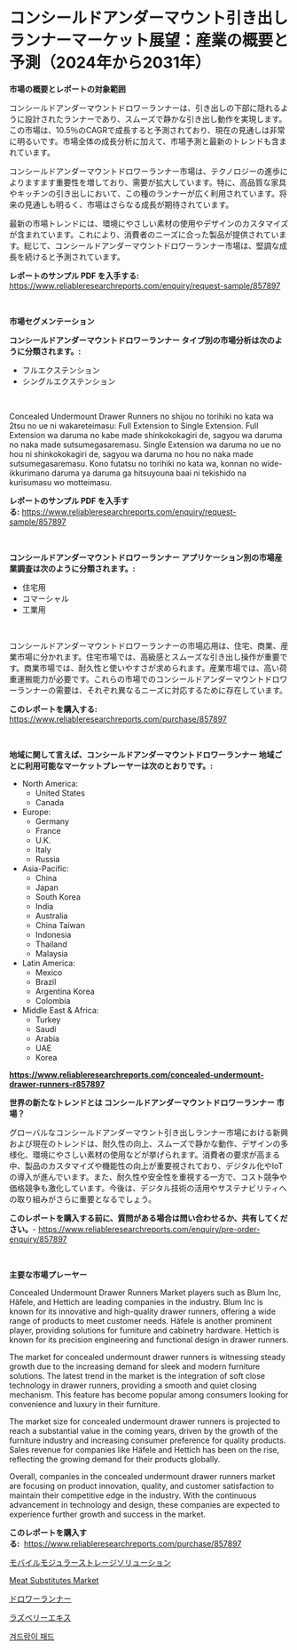 <p><h1>コンシールドアンダーマウント引き出しランナーマーケット展望：産業の概要と予測（2024年から2031年）</h1></p><p><strong>市場の概要とレポートの対象範囲</strong></p>
<p><p>コンシールドアンダーマウントドロワーランナーは、引き出しの下部に隠れるように設計されたランナーであり、スムーズで静かな引き出し動作を実現します。この市場は、10.5％のCAGRで成長すると予測されており、現在の見通しは非常に明るいです。市場全体の成長分析に加えて、市場予測と最新のトレンドも含まれています。</p><p>コンシールドアンダーマウントドロワーランナー市場は、テクノロジーの進歩によりますます重要性を増しており、需要が拡大しています。特に、高品質な家具やキッチンの引き出しにおいて、この種のランナーが広く利用されています。将来の見通しも明るく、市場はさらなる成長が期待されています。</p><p>最新の市場トレンドには、環境にやさしい素材の使用やデザインのカスタマイズが含まれています。これにより、消費者のニーズに合った製品が提供されています。総じて、コンシールドアンダーマウントドロワーランナー市場は、堅調な成長を続けると予測されています。</p></p>
<p><strong>レポートのサンプル PDF を入手する:</strong> <a href="https://www.reliableresearchreports.com/enquiry/request-sample/857897">https://www.reliableresearchreports.com/enquiry/request-sample/857897</a></p>
<p>&nbsp;</p>
<p><strong>市場セグメンテーション</strong></p>
<p><strong>コンシールドアンダーマウントドロワーランナー タイプ別の市場分析は次のように分類されます。:</strong></p>
<p><ul><li>フルエクステンション</li><li>シングルエクステンション</li></ul></p>
<p>&nbsp;</p>
<p><p>Concealed Undermount Drawer Runners no shijou no torihiki no kata wa 2tsu no ue ni wakareteimasu: Full Extension to Single Extension. Full Extension wa daruma no kabe made shinkokokagiri de, sagyou wa daruma no naka made sutsumegasaremasu. Single Extension wa daruma no ue no hou ni shinkokokagiri de, sagyou wa daruma no hou no naka made sutsumegasaremasu. Kono futatsu no torihiki no kata wa, konnan no wide-ikkurimano daruma ya daruma ga hitsuyouna baai ni tekishido na kurisumasu wo motteimasu.</p></p>
<p><strong>レポートのサンプル PDF を入手する:</strong>&nbsp;<a href="https://www.reliableresearchreports.com/enquiry/request-sample/857897">https://www.reliableresearchreports.com/enquiry/request-sample/857897</a></p>
<p>&nbsp;</p>
<p><strong> コンシールドアンダーマウントドロワーランナー アプリケーション別の市場産業調査は次のように分類されます。:</strong></p>
<p><ul><li>住宅用</li><li>コマーシャル</li><li>工業用</li></ul></p>
<p>&nbsp;</p>
<p><p>コンシールドアンダーマウントドロワーランナーの市場応用は、住宅、商業、産業市場に分かれます。住宅市場では、高級感とスムーズな引き出し操作が重要です。商業市場では、耐久性と使いやすさが求められます。産業市場では、高い荷重運搬能力が必要です。これらの市場でのコンシールドアンダーマウントドロワーランナーの需要は、それぞれ異なるニーズに対応するために存在しています。</p></p>
<p><strong>このレポートを購入する:</strong>&nbsp; <a href="https://www.reliableresearchreports.com/purchase/857897">https://www.reliableresearchreports.com/purchase/857897</a></p>
<p>&nbsp;</p>
<p><strong>地域に関して言えば、コンシールドアンダーマウントドロワーランナー 地域ごとに利用可能なマーケットプレーヤーは次のとおりです。:</strong></p>
<p><ul>
    <li>
        North America:
        <ul>
            <li>United States</li>
            <li>Canada</li>
        </ul>
    </li>
    <li>
        Europe:
        <ul>
            <li>Germany</li>
            <li>France</li>
            <li>U.K.</li>
            <li>Italy</li>
            <li>Russia</li>
        </ul>
    </li>
    <li>
        Asia-Pacific:
        <ul>
            <li>China</li>
            <li>Japan</li>
            <li>South Korea</li>
            <li>India</li>
            <li>Australia</li>
            <li>China Taiwan</li>
            <li>Indonesia</li>
            <li>Thailand</li>
            <li>Malaysia</li>
        </ul>
    </li>
    <li>
        Latin America:
        <ul>
            <li>Mexico</li>
            <li>Brazil</li>
            <li>Argentina Korea</li>
            <li>Colombia</li>
        </ul>
    </li>
    <li>
        Middle East & Africa:
        <ul>
            <li>Turkey</li>
            <li>Saudi</li>
            <li>Arabia</li>
            <li>UAE</li>
            <li>Korea</li>
        </ul>
    </li>
    </ul></p>
<p><strong><a href="https://www.reliableresearchreports.com/concealed-undermount-drawer-runners-r857897">https://www.reliableresearchreports.com/concealed-undermount-drawer-runners-r857897</a></strong>&nbsp;</p>
<p><strong>世界の新たなトレンドとは コンシールドアンダーマウントドロワーランナー 市場？</strong></p>
<p><p>グローバルなコンシールドアンダーマウント引き出しランナー市場における新興および現在のトレンドは、耐久性の向上、スムーズで静かな動作、デザインの多様化、環境にやさしい素材の使用などが挙げられます。消費者の要求が高まる中、製品のカスタマイズや機能性の向上が重要視されており、デジタル化やIoTの導入が進んでいます。また、耐久性や安全性を重視する一方で、コスト競争や価格競争も激化しています。今後は、デジタル技術の活用やサステナビリティへの取り組みがさらに重要となるでしょう。</p></p>
<p><strong>このレポートを購入する前に、質問がある場合は問い合わせるか、共有してください。</strong>- <a href="https://www.reliableresearchreports.com/enquiry/pre-order-enquiry/857897">https://www.reliableresearchreports.com/enquiry/pre-order-enquiry/857897</a></p>
<p>&nbsp;</p>
<p><strong>主要な市場プレーヤー</strong></p>
<p><p>Concealed Undermount Drawer Runners Market players such as Blum Inc, Häfele, and Hettich are leading companies in the industry. Blum Inc is known for its innovative and high-quality drawer runners, offering a wide range of products to meet customer needs. Häfele is another prominent player, providing solutions for furniture and cabinetry hardware. Hettich is known for its precision engineering and functional design in drawer runners.</p><p>The market for concealed undermount drawer runners is witnessing steady growth due to the increasing demand for sleek and modern furniture solutions. The latest trend in the market is the integration of soft close technology in drawer runners, providing a smooth and quiet closing mechanism. This feature has become popular among consumers looking for convenience and luxury in their furniture.</p><p>The market size for concealed undermount drawer runners is projected to reach a substantial value in the coming years, driven by the growth of the furniture industry and increasing consumer preference for quality products. Sales revenue for companies like Häfele and Hettich has been on the rise, reflecting the growing demand for their products globally.</p><p>Overall, companies in the concealed undermount drawer runners market are focusing on product innovation, quality, and customer satisfaction to maintain their competitive edge in the industry. With the continuous advancement in technology and design, these companies are expected to experience further growth and success in the market.</p></p>
<p><strong>このレポートを購入する:</strong>&nbsp;&nbsp;<a href="https://www.reliableresearchreports.com/purchase/857897">https://www.reliableresearchreports.com/purchase/857897</a></p>
<p><p><a href="https://medium.com/@kaitlensen45645/%E3%83%A2%E3%83%90%E3%82%A4%E3%83%AB%E3%83%A2%E3%82%B8%E3%83%A5%E3%83%A9%E3%83%BC%E3%82%B9%E3%83%88%E3%83%AC%E3%83%BC%E3%82%B8%E3%82%BD%E3%83%AA%E3%83%A5%E3%83%BC%E3%82%B7%E3%83%A7%E3%83%B3%E5%B8%82%E5%A0%B4%E3%81%AE%E3%83%A1%E3%83%88%E3%83%AA%E3%82%AF%E3%82%B9%E3%82%92%E8%A7%A3%E8%AA%AD%E3%81%99%E3%82%8B-%E5%B8%82%E5%A0%B4%E3%82%B7%E3%82%A7%E3%82%A2-%E3%83%88%E3%83%AC%E3%83%B3%E3%83%89-%E6%88%90%E9%95%B7%E3%83%91%E3%82%BF%E3%83%BC%E3%83%B3-50543015f9aa">モバイルモジュラーストレージソリューション</a></p><p><a href="https://github.com/ruddyyedelwadw/Market-Research-Report-List-1/blob/main/meat-substitutes-market.md">Meat Substitutes Market</a></p><p><a href="https://github.com/SantosDicki04/Market-Research-Report-List-1/blob/main/530577519375.md">ドロワーランナー</a></p><p><a href="https://medium.com/@rocklobster885/%E3%83%A9%E3%82%BA%E3%83%99%E3%83%AA%E3%83%BC%E3%82%A8%E3%82%AD%E3%82%B9%E5%B8%82%E5%A0%B4-%E5%B8%82%E5%A0%B4%E3%82%B7%E3%82%A7%E3%82%A2-%E5%B8%82%E5%A0%B4%E5%8B%95%E5%90%91-%E5%B0%86%E6%9D%A5%E3%81%AE%E6%88%90%E9%95%B7%E3%82%92%E6%8E%A2%E3%82%8B-f63fe8440d48">ラズベリーエキス</a></p><p><a href="https://medium.com/@achimcoteanu1/%EA%B2%A8%EB%93%9C%EB%9E%91%EC%9D%B4-%ED%8C%A8%EB%93%9C-%EC%8B%9C%EC%9E%A5-%EA%B7%9C%EB%AA%A8-%EC%8B%9C%EC%9E%A5-%EC%A0%84%EB%A7%9D-%EB%B0%8F-%EC%8B%9C%EC%9E%A5-%EC%98%88%EC%B8%A1-2024%EB%85%84%EB%B6%80%ED%84%B0-2031%EB%85%84-34824c924b5d">겨드랑이 패드</a></p></p>
